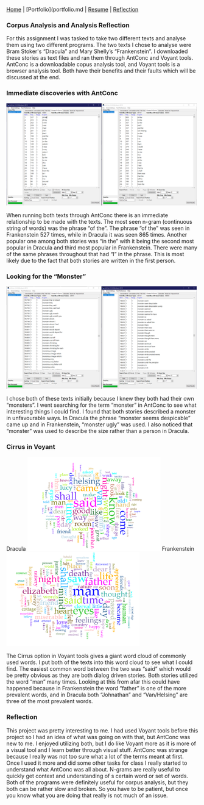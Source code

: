 [Home](index.md) | [Portfolio](portfolio.md | [Resume](resume.md) | [Reflection](reflection.md) 

### Corpus Analysis and Analysis Reflection

For this assignment I was tasked to take two different texts and analyse them using two different programs. The two texts I chose to analyse were Bram Stoker's “Dracula” and Mary Shelly’s “Frankenstein”. I downloaded these stories as text files and ran them through AntConc and Voyant tools. AntConc is a downloadable copus analysis tool, and Voyant tools is a browser analysis tool. Both have their benefits and their faults which will be discussed at the end.

### Immediate discoveries with AntConc


<img src="Images/of the.PNG" alt="raster headshot" width="500"/>

When running both texts through AntConc there is an immediate relationship to be made with the texts. The most seen n-gram (continuous string of words) was the phrase “of the”. The phrase “of the” was seen in Frankenstein 527 times, while in Dracula it was seen 865 times. Another popular one among both stories was “in the” with it being the second most popular in Dracula and third most popular in Frankenstein. There were many of the same phrases throughout that had “I” in the phrase. This is most likely due to the fact that both stories are written in the first person. 

### Looking for the “Monster” 

<img src="Images/monster.PNG" alt="raster headshot" width="500"/>

I chose both of these texts initially because I knew they both had their own “monsters”. I went searching for the term “monster” in AntConc to see what interesting things I could find. I found that both stories described a monster in unfavourable ways. In Dracula the phrase “monster seems despicable” came up and in Frankenstein, “monster ugly” was used. I also noticed that “monster” was used to describe the size rather than a person in Dracula. 

### Cirrus in Voyant

Dracula 
<img src="Images/DraculaWords.png" alt="raster headshot" width="350"/> 
Frankenstein 
<img src="Images/FrankensteinWords.png" alt="raster headshot" width="350"/>

The Cirrus option in Voyant tools gives a giant word cloud of commonly used words. I put both of the texts into this word cloud to see what I could find. The easiest common word between the two was “said” which would be pretty obvious as they are both dialog driven stories. Both stories utilized the word “man” many times. Looking at this from afar this could have happened because in Frankenstein the word “father” is one of the more prevalent words, and in Dracula both “Johnathan” and “Van/Helsing” are three of the most prevalent words. 

### Reflection

This project was pretty interesting to me. I had used Voyant tools before this project so I had an idea of what was going on with that, but AntConc was new to me. I enjoyed utilizing both, but I do like Voyant more as it is more of a visual tool and I learn better through visual stuff. AntConc was strange because I really was not too sure what a lot of the terms meant at first. Once I used it more and did some other tasks for class I really started to understand what AntConc was all about. N-grams are really useful to quickly get context and understanding of s certain word or set of words. Both of the programs were definitely useful for corpus analysis, but they both can be rather slow and broken. So you have to be patient, but once you know what you are doing that really is not much of an issue. 

